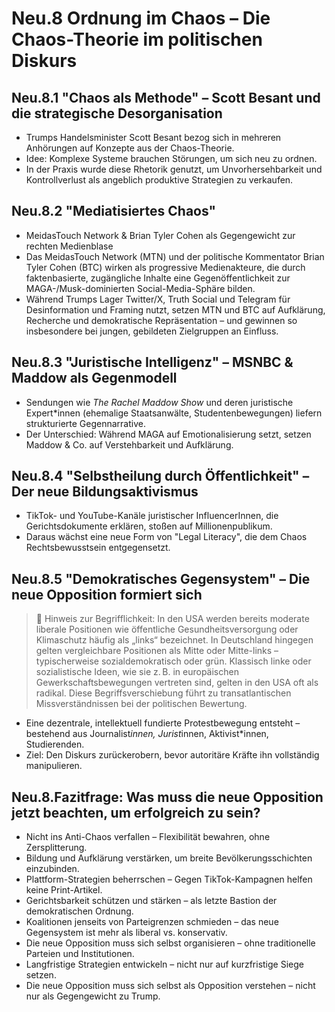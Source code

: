 # Neu.8 Ordnung im Chaos – Die Chaos-Theorie im politischen Diskurs

## Neu.8.1 "Chaos als Methode" – Scott Besant und die strategische Desorganisation

- Trumps Handelsminister Scott Besant bezog sich in mehreren Anhörungen auf Konzepte aus der Chaos-Theorie.
- Idee: Komplexe Systeme brauchen Störungen, um sich neu zu ordnen.
- In der Praxis wurde diese Rhetorik genutzt, um Unvorhersehbarkeit und Kontrollverlust als angeblich produktive Strategien zu verkaufen.

## Neu.8.2 "Mediatisiertes Chaos"

- MeidasTouch Network & Brian Tyler Cohen als Gegengewicht zur rechten Medienblase
- Das MeidasTouch Network (MTN) und der politische Kommentator Brian Tyler Cohen (BTC) wirken als progressive Medienakteure, die durch faktenbasierte, zugängliche Inhalte eine Gegenöffentlichkeit zur MAGA-/Musk-dominierten Social-Media-Sphäre bilden.
- Während Trumps Lager Twitter/X, Truth Social und Telegram für Desinformation und Framing nutzt, setzen MTN und BTC auf Aufklärung, Recherche und demokratische Repräsentation – und gewinnen so insbesondere bei jungen, gebildeten Zielgruppen an Einfluss.

## Neu.8.3 "Juristische Intelligenz" – MSNBC & Maddow als Gegenmodell

- Sendungen wie *The Rachel Maddow Show* und deren juristische Expert*innen (ehemalige Staatsanwälte, Studentenbewegungen) liefern strukturierte Gegennarrative.
- Der Unterschied: Während MAGA auf Emotionalisierung setzt, setzen Maddow & Co. auf Verstehbarkeit und Aufklärung.

## Neu.8.4 "Selbstheilung durch Öffentlichkeit" – Der neue Bildungsaktivismus

- TikTok- und YouTube-Kanäle juristischer InfluencerInnen, die Gerichtsdokumente erklären, stoßen auf Millionenpublikum.
- Daraus wächst eine neue Form von "Legal Literacy", die dem Chaos Rechtsbewusstsein entgegensetzt.

## Neu.8.5 "Demokratisches Gegensystem" – Die neue Opposition formiert sich

> 📌 Hinweis zur Begrifflichkeit: In den USA werden bereits moderate liberale Positionen wie öffentliche Gesundheitsversorgung oder Klimaschutz häufig als „links“ bezeichnet. In Deutschland hingegen gelten vergleichbare Positionen als Mitte oder Mitte-links – typischerweise sozialdemokratisch oder grün. Klassisch linke oder sozialistische Ideen, wie sie z. B. in europäischen Gewerkschaftsbewegungen vertreten sind, gelten in den USA oft als radikal. Diese Begriffsverschiebung führt zu transatlantischen Missverständnissen bei der politischen Bewertung.

- Eine dezentrale, intellektuell fundierte Protestbewegung entsteht – bestehend aus Journalist*innen, Jurist*innen, Aktivist*innen, Studierenden.
- Ziel: Den Diskurs zurückerobern, bevor autoritäre Kräfte ihn vollständig manipulieren.

## Neu.8.Fazitfrage: Was muss die neue Opposition jetzt beachten, um erfolgreich zu sein?

- Nicht ins Anti-Chaos verfallen – Flexibilität bewahren, ohne Zersplitterung.
- Bildung und Aufklärung verstärken, um breite Bevölkerungsschichten einzubinden.
- Plattform-Strategien beherrschen – Gegen TikTok-Kampagnen helfen keine Print-Artikel.
- Gerichtsbarkeit schützen und stärken – als letzte Bastion der demokratischen Ordnung.
- Koalitionen jenseits von Parteigrenzen schmieden – das neue Gegensystem ist mehr als liberal vs. konservativ.
- Die neue Opposition muss sich selbst organisieren – ohne traditionelle Parteien und Institutionen.
- Langfristige Strategien entwickeln – nicht nur auf kurzfristige Siege setzen.
- Die neue Opposition muss sich selbst als Opposition verstehen – nicht nur als Gegengewicht zu Trump.
